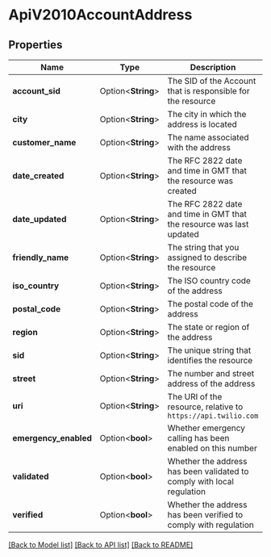 # ApiV2010AccountAddress

## Properties

Name | Type | Description | Notes
------------ | ------------- | ------------- | -------------
**account_sid** | Option<**String**> | The SID of the Account that is responsible for the resource | [optional]
**city** | Option<**String**> | The city in which the address is located | [optional]
**customer_name** | Option<**String**> | The name associated with the address | [optional]
**date_created** | Option<**String**> | The RFC 2822 date and time in GMT that the resource was created | [optional]
**date_updated** | Option<**String**> | The RFC 2822 date and time in GMT that the resource was last updated | [optional]
**friendly_name** | Option<**String**> | The string that you assigned to describe the resource | [optional]
**iso_country** | Option<**String**> | The ISO country code of the address | [optional]
**postal_code** | Option<**String**> | The postal code of the address | [optional]
**region** | Option<**String**> | The state or region of the address | [optional]
**sid** | Option<**String**> | The unique string that identifies the resource | [optional]
**street** | Option<**String**> | The number and street address of the address | [optional]
**uri** | Option<**String**> | The URI of the resource, relative to `https://api.twilio.com` | [optional]
**emergency_enabled** | Option<**bool**> | Whether emergency calling has been enabled on this number | [optional]
**validated** | Option<**bool**> | Whether the address has been validated to comply with local regulation | [optional]
**verified** | Option<**bool**> | Whether the address has been verified to comply with regulation | [optional]

[[Back to Model list]](../README.md#documentation-for-models) [[Back to API list]](../README.md#documentation-for-api-endpoints) [[Back to README]](../README.md)


